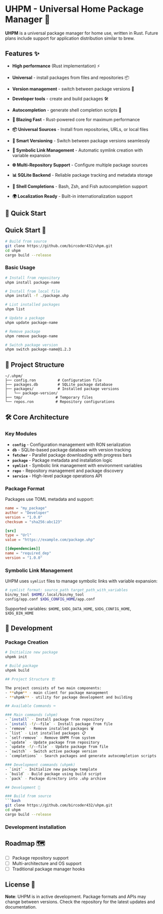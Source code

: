 # UHPM - Universal Home Package Manager 🚀

**UHPM** is a universal package manager for home use, written in Rust. Future plans include support for application distribution similar to brew.

## Features ✨

- **High performance** (Rust implementation) ⚡
- **Universal** - install packages from files and repositories 📦
- **Version management** - switch between package versions 🔄
- **Developer tools** - create and build packages 🛠️
- **Autocompletion** - generate shell completion scripts 🐚

- **🚀 Blazing Fast** - Rust-powered core for maximum performance
- **📦 Universal Sources** - Install from repositories, URLs, or local files
- **🔄 Smart Versioning** - Switch between package versions seamlessly
- **🔗 Symbolic Link Management** - Automatic symlink creation with variable expansion
- **🌐 Multi-Repository Support** - Configure multiple package sources
- **📊 SQLite Backend** - Reliable package tracking and metadata storage
- **🎯 Shell Completions** - Bash, Zsh, and Fish autocompletion support
- **🌍 Localization Ready** - Built-in internationalization support

## 🚀 Quick Start

## Quick Start 🚀

```bash
# Build from source
git clone https://github.com/bircoder432/uhpm.git
cd uhpm
cargo build --release
```

### Basic Usage

```bash
# Install from repository
uhpm install package-name

# Install from local file
uhpm install -f ./package.uhp

# List installed packages
uhpm list

# Update a package
uhpm update package-name

# Remove package
uhpm remove package-name

# Switch package version
uhpm switch package-name@1.2.3
```

## 📁 Project Structure

```
~/.uhpm/
├── config.ron          # Configuration file
├── packages.db         # SQLite package database
├── packages/           # Installed package versions
│   └── package-version/
├── tmp/               # Temporary files
└── repos.ron          # Repository configurations
```

## 🛠 Core Architecture

### Key Modules

- **`config`** - Configuration management with RON serialization
- **`db`** - SQLite-based package database with version tracking
- **`fetcher`** - Parallel package downloading with progress bars
- **`package`** - Package metadata and installation logic
- **`symlist`** - Symbolic link management with environment variables
- **`repo`** - Repository management and package discovery
- **`service`** - High-level package operations API

### Package Format

Packages use TOML metadata and support:

```toml
name = "my_package"
author = "Developer"
version = "1.0.0"
checksum = "sha256:abc123"

[src]
type = "Url"
value = "https://example.com/package.uhp"

[[dependencies]]
name = "required_dep"
version = "1.0.0"
```

### Symbolic Link Management

UHPM uses `symlist` files to manage symbolic links with variable expansion:

```bash
# symlist format: source_path target_path_with_variables
bin/my_tool $HOME/.local/bin/my_tool
config/app.conf $XDG_CONFIG_HOME/app.conf
```

Supported variables: `$HOME`, `$XDG_DATA_HOME`, `$XDG_CONFIG_HOME`, `$XDG_BIN_HOME`

## 🔧 Development

### Package Creation

```bash
# Initialize new package
uhpmk init

# Build package
uhpmk build

## Project Structure 🏗️

The project consists of two main components:
- **uhpm** - main client for package management
- **uhpmk** - utility for package development and building

## Available Commands ⌨️

### Main commands (uhpm)
- `install` - Install package from repository
- `install -f/--file` - Install package from file
- `remove` - Remove installed packages 🗑️
- `list` - List installed packages 📋
- `self-remove` - Remove UHPM from system
- `update` - Update package from repository
- `update -f/--file` - Update package from file
- `switch` - Switch active package version
- `completions` - Search packages and generate autocompletion scripts

### Development commands (uhpmk)
- `init` - Initialize new package template
- `build` - Build package using build script
- `pack` - Package directory into .uhp archive

## Development 🔧

### Build from source
```bash
git clone https://github.com/bircoder432/uhpm.git
cd uhpm
cargo build --release
```

### Development installation


## Roadmap 🗺️

- [ ] Package repository support
- [ ] Multi-architecture and OS support
- [ ] Traditional package manager hooks

## License 📄

**Note**: UHPM is in active development. Package formats and APIs may change between versions. Check the repository for the latest updates and documentation.
